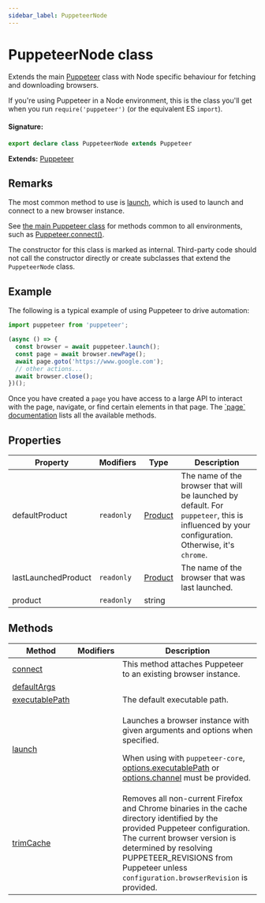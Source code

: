 ```yaml
---
sidebar_label: PuppeteerNode
---
```


# PuppeteerNode class

Extends the main [Puppeteer](./puppeteer.puppeteer.md) class with Node specific behaviour for fetching and downloading browsers.

If you're using Puppeteer in a Node environment, this is the class you'll get when you run `require('puppeteer')` (or the equivalent ES `import`).

#### Signature:

```typescript
export declare class PuppeteerNode extends Puppeteer
```

**Extends:** [Puppeteer](./puppeteer.puppeteer.md)

## Remarks

The most common method to use is [launch](./puppeteer.puppeteernode.launch.md), which is used to launch and connect to a new browser instance.

See [the main Puppeteer class](./puppeteer.puppeteer.md) for methods common to all environments, such as [Puppeteer.connect()](./puppeteer.puppeteer.connect.md).

The constructor for this class is marked as internal. Third-party code should not call the constructor directly or create subclasses that extend the `PuppeteerNode` class.

## Example

The following is a typical example of using Puppeteer to drive automation:

```ts
import puppeteer from 'puppeteer';

(async () => {
  const browser = await puppeteer.launch();
  const page = await browser.newPage();
  await page.goto('https://www.google.com');
  // other actions...
  await browser.close();
})();
```

Once you have created a `page` you have access to a large API to interact with the page, navigate, or find certain elements in that page. The [\`page\` documentation](./puppeteer.page.md) lists all the available methods.

## Properties

| Property            | Modifiers             | Type                              | Description                                                                                                                                                          |
| ------------------- | --------------------- | --------------------------------- | -------------------------------------------------------------------------------------------------------------------------------------------------------------------- |
| defaultProduct      | <code>readonly</code> | [Product](./puppeteer.product.md) | The name of the browser that will be launched by default. For <code>puppeteer</code>, this is influenced by your configuration. Otherwise, it's <code>chrome</code>. |
| lastLaunchedProduct | <code>readonly</code> | [Product](./puppeteer.product.md) | The name of the browser that was last launched.                                                                                                                      |
| product             | <code>readonly</code> | string                            |                                                                                                                                                                      |

## Methods

| Method                                                        | Modifiers | Description                                                                                                                                                                                                                                                                             |
| ------------------------------------------------------------- | --------- | --------------------------------------------------------------------------------------------------------------------------------------------------------------------------------------------------------------------------------------------------------------------------------------- |
| [connect](./puppeteer.puppeteernode.connect.md)               |           | This method attaches Puppeteer to an existing browser instance.                                                                                                                                                                                                                         |
| [defaultArgs](./puppeteer.puppeteernode.defaultargs.md)       |           |                                                                                                                                                                                                                                                                                         |
| [executablePath](./puppeteer.puppeteernode.executablepath.md) |           | The default executable path.                                                                                                                                                                                                                                                            |
| [launch](./puppeteer.puppeteernode.launch.md)                 |           | <p>Launches a browser instance with given arguments and options when specified.</p><p>When using with <code>puppeteer-core</code>, [options.executablePath](./puppeteer.launchoptions.md) or [options.channel](./puppeteer.launchoptions.md) must be provided.</p>                      |
| [trimCache](./puppeteer.puppeteernode.trimcache.md)           |           | Removes all non-current Firefox and Chrome binaries in the cache directory identified by the provided Puppeteer configuration. The current browser version is determined by resolving PUPPETEER_REVISIONS from Puppeteer unless <code>configuration.browserRevision</code> is provided. |
